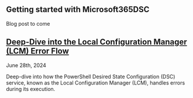 <h2>Getting started with Microsoft365DSC</h2>

<p>Blog post to come</p>

<h2><a href="/blog/2024/dsc-error-flow/dsc-error-flow/index.html">Deep-Dive into the Local Configuration Manager (LCM) Error Flow</a></h2>
<div>
<div class="article-date">June 28th, 2024</div>
<p>Deep-dive into how the PowerShell Desired State Configuration (DSC) service, known as the Local Configuration Manager (LCM), handles errors during its execution.</p>
</div>